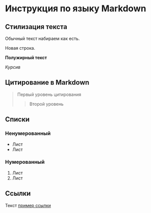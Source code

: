 # Инструкция по языку Markdown

## Стилизация текста

Обычный текст набираем как есть.

Новая строка.

**Полужирный текст**

*Курсив*

## Цитирование в Markdown

> Первый уровень цитирования
>> Второй уровень

## Списки

### Ненумерованный
- Лист
- Лист

### Нумерованный
1. Лист
2. Лист

## Ссылки

Текст [пример ссылки](https://example.com "Подсказка")

